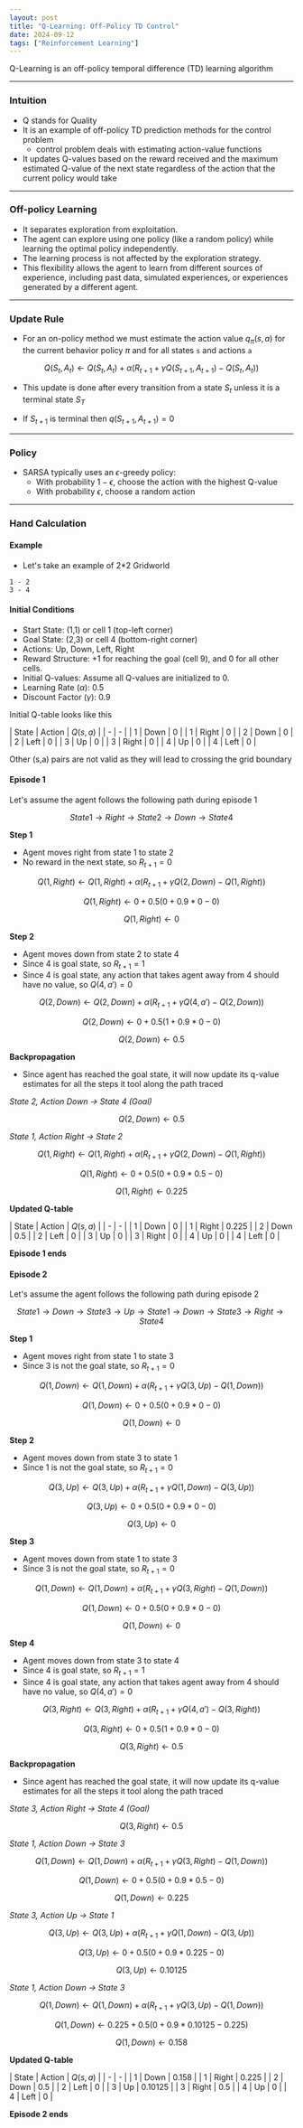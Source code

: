 ```yaml
---
layout: post
title: "Q-Learning: Off-Policy TD Control"
date: 2024-09-12
tags: ["Reinforcement Learning"]
---
```


Q-Learning is an off-policy temporal difference (TD) learning algorithm

---
### Intuition

- Q stands for Quality
- It is an example of off-policy TD prediction methods for the control problem
    - control problem deals with estimating action-value functions
-  It updates Q-values based on the reward received and the maximum estimated Q-value of the next state regardless of the action that the current policy would take

---

### Off-policy Learning

- It separates exploration from exploitation. 
- The agent can explore using one policy (like a random policy) while learning the optimal policy independently. 
- The learning process is not affected by the exploration strategy.
- This flexibility allows the agent to learn from different sources of experience, including past data, simulated experiences, or experiences generated by a different agent.

---

### Update Rule

- For an on-policy method we must estimate the action value $q_{\pi}(s, a)$ for the current behavior policy $\pi$ and for all states `s` and actions `a`

$$ {Q}(S_t,A_t) \leftarrow {Q}(S_t,A_t) + \alpha \left (R_{t+1} + \gamma Q(S_{t+1},A_{t+1}) - {Q}(S_t,A_t) \right ) $$

- This update is done after every transition from a state $S_t$ unless it is a terminal state $S_T$

- If $S_{t+1}$ is terminal then $q(S_{t+1},A_{t+1}) = 0$

---

### Policy

- SARSA typically uses an $\epsilon$-greedy policy:
    - With probability $1-\epsilon$, choose the action with the highest Q-value
    - With probability $\epsilon$, choose a random action

---

### Hand Calculation

#### Example

- Let's take an example of 2*2 Gridworld 

```
1 - 2
3 - 4
```

#### Initial Conditions
- Start State: (1,1) or cell 1 (top-left corner)
- Goal State: (2,3) or cell 4 (bottom-right corner)
- Actions: Up, Down, Left, Right
- Reward Structure: +1 for reaching the goal (cell 9), and 0 for all other cells.
- Initial Q-values: Assume all Q-values are initialized to 0.
- Learning Rate ($\alpha$): 0.5
- Discount Factor ($\gamma$): 0.9

Initial Q-table looks like this

| State | Action | $Q(s,a)$ |
| - | - |
| 1 | Down | 0 |
| 1 | Right | 0 |
| 2 | Down | 0 |
| 2 | Left | 0 |
| 3 | Up | 0 |
| 3 | Right | 0 |
| 4 | Up | 0 |
| 4 | Left | 0 |

Other (s,a) pairs are not valid as they will lead to crossing the grid boundary

#### Episode 1

Let's assume the agent follows the following path during episode 1

$$ State 1 \rightarrow Right \rightarrow State 2 \rightarrow Down \rightarrow State 4 $$

**Step 1**

- Agent moves right from state 1 to state 2
- No reward in the next state, so $R_{t+1} = 0$

$$ {Q}(1,Right) \leftarrow {Q}(1,Right) + \alpha \left (R_{t+1} + \gamma Q(2,Down) - {Q}(1,Right) \right ) $$

$$ {Q}(1,Right) \leftarrow 0 + 0.5(0 + 0.9*0 - 0) $$

$$ {Q}(1,Right) \leftarrow 0 $$

**Step 2**

- Agent moves down from state 2 to state 4
- Since 4 is goal state, so $R_{t+1} = 1$
- Since 4 is goal state, any action that takes agent away from 4 should have no value, so $Q(4,a') = 0$

$$ {Q}(2,Down) \leftarrow {Q}(2,Down) + \alpha \left (R_{t+1} + \gamma Q(4,a') - {Q}(2,Down) \right ) $$

$$ {Q}(2,Down) \leftarrow 0 + 0.5(1 + 0.9*0 - 0) $$

$$ {Q}(2,Down) \leftarrow 0.5 $$

**Backpropagation**

- Since agent has reached the goal state, it will now update its q-value estimates for all the steps it tool along the path traced

_State 2, Action Down -> State 4 (Goal)_

$$ {Q}(2,Down) \leftarrow 0.5 $$

_State 1, Action Right -> State 2_

$$ {Q}(1,Right) \leftarrow {Q}(1,Right) + \alpha \left (R_{t+1} + \gamma Q(2,Down) - {Q}(1,Right) \right ) $$

$$ {Q}(1,Right) \leftarrow 0 + 0.5(0 + 0.9*0.5 - 0) $$

$$ {Q}(1,Right) \leftarrow 0.225 $$


**Updated Q-table**

| State | Action | $Q(s,a)$ |
| - | - |
| 1 | Down | 0 |
| 1 | Right | 0.225 |
| 2 | Down | 0.5 |
| 2 | Left | 0 |
| 3 | Up | 0 |
| 3 | Right | 0 |
| 4 | Up | 0 |
| 4 | Left | 0 |

**Episode 1 ends**


#### Episode 2

Let's assume the agent follows the following path during episode 2

$$ State 1 \rightarrow Down \rightarrow State 3 \rightarrow Up \rightarrow State 1 \rightarrow Down \rightarrow State 3 \rightarrow Right \rightarrow State 4 $$

**Step 1**

- Agent moves right from state 1 to state 3
- Since 3 is not the goal state, so $R_{t+1} = 0$

$$ {Q}(1,Down) \leftarrow {Q}(1,Down) + \alpha \left (R_{t+1} + \gamma Q(3,Up) - {Q}(1,Down) \right ) $$

$$ {Q}(1,Down) \leftarrow 0 + 0.5(0 + 0.9*0 - 0) $$

$$ {Q}(1,Down) \leftarrow 0 $$

**Step 2**

- Agent moves down from state 3 to state 1
- Since 1 is not the goal state, so $R_{t+1} = 0$

$$ {Q}(3,Up) \leftarrow {Q}(3,Up) + \alpha \left (R_{t+1} + \gamma Q(1,Down) - {Q}(3,Up) \right ) $$

$$ {Q}(3,Up) \leftarrow 0 + 0.5(0 + 0.9*0 - 0) $$

$$ {Q}(3,Up) \leftarrow 0 $$

**Step 3**

- Agent moves down from state 1 to state 3
- Since 3 is not the goal state, so $R_{t+1} = 0$

$$ {Q}(1,Down) \leftarrow {Q}(1,Down) + \alpha \left (R_{t+1} + \gamma Q(3,Right) - {Q}(1,Down) \right ) $$

$$ {Q}(1,Down) \leftarrow 0 + 0.5(0 + 0.9*0 - 0) $$

$$ {Q}(1,Down) \leftarrow 0 $$

**Step 4**

- Agent moves down from state 3 to state 4
- Since 4 is goal state, so $R_{t+1} = 1$
- Since 4 is goal state, any action that takes agent away from 4 should have no value, so $Q(4,a') = 0$

$$ {Q}(3,Right) \leftarrow {Q}(3,Right) + \alpha \left (R_{t+1} + \gamma Q(4,a') - {Q}(3,Right) \right ) $$

$$ {Q}(3,Right) \leftarrow 0 + 0.5(1 + 0.9*0 - 0) $$

$$ {Q}(3,Right) \leftarrow 0.5 $$

**Backpropagation**

- Since agent has reached the goal state, it will now update its q-value estimates for all the steps it tool along the path traced

_State 3, Action Right -> State 4 (Goal)_

$$ {Q}(3,Right) \leftarrow 0.5 $$


_State 1, Action Down -> State 3_

$$ {Q}(1,Down) \leftarrow {Q}(1,Down) + \alpha \left (R_{t+1} + \gamma Q(3,Right) - {Q}(1,Down) \right ) $$

$$ {Q}(1,Down) \leftarrow 0 + 0.5(0 + 0.9*0.5 - 0) $$

$$ {Q}(1,Down) \leftarrow 0.225 $$


_State 3, Action Up -> State 1_

$$ {Q}(3,Up) \leftarrow {Q}(3,Up) + \alpha \left (R_{t+1} + \gamma Q(1,Down) - {Q}(3,Up) \right ) $$

$$ {Q}(3,Up) \leftarrow 0 + 0.5(0 + 0.9*0.225 - 0) $$

$$ {Q}(3,Up) \leftarrow 0.10125 $$


_State 1, Action Down -> State 3_

$$ {Q}(1,Down) \leftarrow {Q}(1,Down) + \alpha \left (R_{t+1} + \gamma Q(3,Up) - {Q}(1,Down) \right ) $$

$$ {Q}(1,Down) \leftarrow 0.225 + 0.5(0 + 0.9*0.10125 - 0.225) $$

$$ {Q}(1,Down) \leftarrow 0.158 $$

**Updated Q-table**

| State | Action | $Q(s,a)$ |
| - | - |
| 1 | Down | 0.158 |
| 1 | Right | 0.225 |
| 2 | Down | 0.5 |
| 2 | Left | 0 |
| 3 | Up | 0.10125 |
| 3 | Right | 0.5 |
| 4 | Up | 0 |
| 4 | Left | 0 |

**Episode 2 ends**

